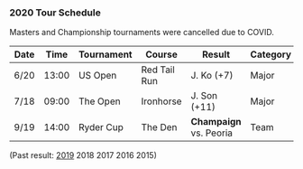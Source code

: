 
### 2020 Tour Schedule

Masters and Championship tournaments were cancelled due to COVID.

| Date | Time  | Tournament   | Course       | Result        | Category |
|------|-------|--------------|--------------|---------------|----------|
| 6/20 | 13:00 | US Open      | Red Tail Run | J. Ko (+7)    | Major    |
| 7/18 | 09:00 | The Open     | Ironhorse    | J. Son (+11)  | Major    |
| 9/19 | 14:00 | Ryder Cup    | The Den      | **Champaign** vs. Peoria | Team     |

(Past result: [2019](../2019) 2018 2017 2016 2015)
